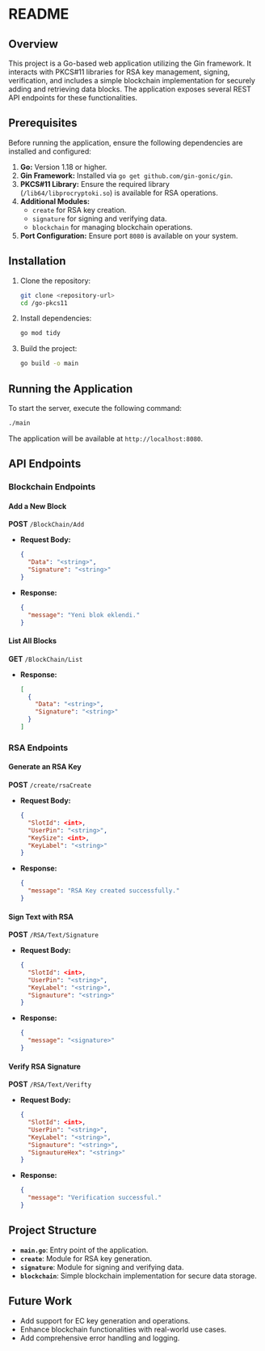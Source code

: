 # README

## Overview

This project is a Go-based web application utilizing the Gin framework. It interacts with PKCS#11 libraries for RSA key management, signing, verification, and includes a simple blockchain implementation for securely adding and retrieving data blocks. The application exposes several REST API endpoints for these functionalities.

## Prerequisites

Before running the application, ensure the following dependencies are installed and configured:

1. **Go:** Version 1.18 or higher.
2. **Gin Framework:** Installed via `go get github.com/gin-gonic/gin`.
3. **PKCS#11 Library:** Ensure the required library (`/lib64/libprocryptoki.so`) is available for RSA operations.
4. **Additional Modules:**
   - `create` for RSA key creation.
   - `signature` for signing and verifying data.
   - `blockchain` for managing blockchain operations.
5. **Port Configuration:** Ensure port `8080` is available on your system.

## Installation

1. Clone the repository:
   ```bash
   git clone <repository-url>
   cd /go-pkcs11
   ```
2. Install dependencies:
   ```bash
   go mod tidy
   ```
3. Build the project:
   ```bash
   go build -o main
   ```

## Running the Application

To start the server, execute the following command:
```bash
./main
```
The application will be available at `http://localhost:8080`.

## API Endpoints

### Blockchain Endpoints

#### Add a New Block
**POST** `/BlockChain/Add`
- **Request Body:**
  ```json
  {
    "Data": "<string>",
    "Signature": "<string>"
  }
  ```
- **Response:**
  ```json
  {
    "message": "Yeni blok eklendi."
  }
  ```

#### List All Blocks
**GET** `/BlockChain/List`
- **Response:**
  ```json
  [
    {
      "Data": "<string>",
      "Signature": "<string>"
    }
  ]
  ```

### RSA Endpoints

#### Generate an RSA Key
**POST** `/create/rsaCreate`
- **Request Body:**
  ```json
  {
    "SlotId": <int>,
    "UserPin": "<string>",
    "KeySize": <int>,
    "KeyLabel": "<string>"
  }
  ```
- **Response:**
  ```json
  {
    "message": "RSA Key created successfully."
  }
  ```

#### Sign Text with RSA
**POST** `/RSA/Text/Signature`
- **Request Body:**
  ```json
  {
    "SlotId": <int>,
    "UserPin": "<string>",
    "KeyLabel": "<string>",
    "Signauture": "<string>"
  }
  ```
- **Response:**
  ```json
  {
    "message": "<signature>"
  }
  ```

#### Verify RSA Signature
**POST** `/RSA/Text/Verifty`
- **Request Body:**
  ```json
  {
    "SlotId": <int>,
    "UserPin": "<string>",
    "KeyLabel": "<string>",
    "Signauture": "<string>",
    "SignautureHex": "<string>"
  }
  ```
- **Response:**
  ```json
  {
    "message": "Verification successful."
  }
  ```

## Project Structure

- **`main.go`**: Entry point of the application.
- **`create`**: Module for RSA key generation.
- **`signature`**: Module for signing and verifying data.
- **`blockchain`**: Simple blockchain implementation for secure data storage.

## Future Work

- Add support for EC key generation and operations.
- Enhance blockchain functionalities with real-world use cases.
- Add comprehensive error handling and logging.



